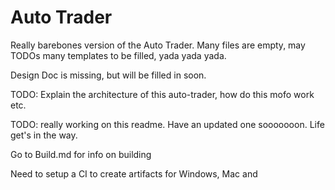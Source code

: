 # Auto Trader

Really barebones version of the Auto Trader. Many files are empty, may TODOs many templates to be filled, yada yada yada.

Design Doc is missing, but will be filled in soon.

TODO: Explain the architecture of this auto-trader, how do this mofo work etc.

TODO: really working on this readme. Have an updated one sooooooon. Life get's in the way.

Go to Build.md for info on building

Need to setup a CI to create artifacts for Windows, Mac and 